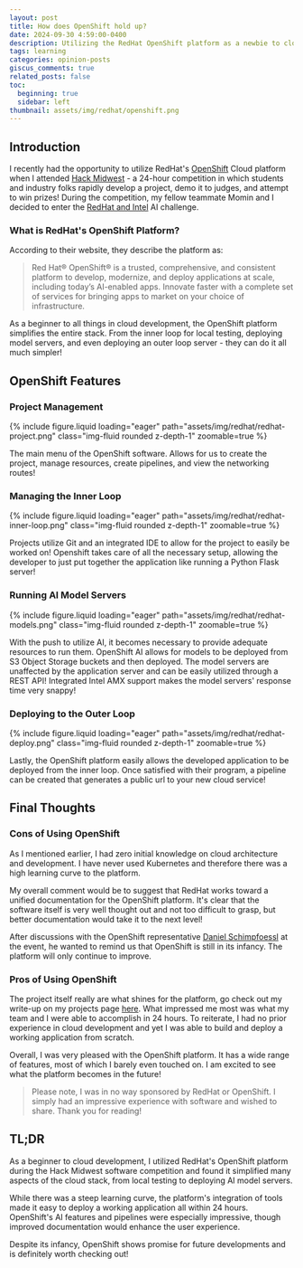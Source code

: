 ```yaml
---
layout: post
title: How does OpenShift hold up?
date: 2024-09-30 4:59:00-0400
description: Utilizing the RedHat OpenShift platform as a newbie to cloud development.
tags: learning
categories: opinion-posts
giscus_comments: true
related_posts: false
toc:
  beginning: true
  sidebar: left
thumbnail: assets/img/redhat/openshift.png
---
```


## Introduction

I recently had the opportunity to utilize RedHat's [OpenShift](https://www.redhat.com/en/technologies/cloud-computing/openshift) Cloud platform when I attended [Hack Midwest](https://hackmidwest.com/) - a 24-hour competition in which students and industry folks rapidly develop a project, demo it to judges, and attempt to win prizes! During the competition, my fellow teammate Momin and I decided to enter the [RedHat and Intel](https://hackmidwest.com/#prizes) AI challenge.

### What is RedHat's OpenShift Platform?

According to their website, they describe the platform as:
> Red Hat® OpenShift® is a trusted, comprehensive, and consistent platform to develop, modernize, and deploy applications at scale, including today’s AI-enabled apps. Innovate faster with a complete set of services for bringing apps to market on your choice of infrastructure.

As a beginner to all things in cloud development, the OpenShift platform simplifies the entire stack. From the inner loop for local testing, deploying model servers, and even deploying an outer loop server - they can do it all much simpler!

## OpenShift Features

### Project Management
{% include figure.liquid loading="eager" path="assets/img/redhat/redhat-project.png" class="img-fluid rounded z-depth-1" zoomable=true %}

The main menu of the OpenShift software. Allows for us to create the project, manage resources, create pipelines, and view the networking routes!

### Managing the Inner Loop
{% include figure.liquid loading="eager" path="assets/img/redhat/redhat-inner-loop.png" class="img-fluid rounded z-depth-1" zoomable=true %}

Projects utilize Git and an integrated IDE to allow for the project to easily be worked on! Openshift takes care of all the necessary setup, allowing the developer to just put together the application like running a Python Flask server!

### Running AI Model Servers
{% include figure.liquid loading="eager" path="assets/img/redhat/redhat-models.png" class="img-fluid rounded z-depth-1" zoomable=true %}

With the push to utilize AI, it becomes necessary to provide adequate resources to run them. OpenShift AI allows for models to be deployed from S3 Object Storage buckets and then deployed. The model servers are unaffected by the application server and can be easily utilized through a REST API! Integrated Intel AMX support makes the model servers' response time very snappy!

### Deploying to the Outer Loop
{% include figure.liquid loading="eager" path="assets/img/redhat/redhat-deploy.png" class="img-fluid rounded z-depth-1" zoomable=true %}

Lastly, the OpenShift platform easily allows the developed application to be deployed from the inner loop. Once satisfied with their program, a pipeline can be created that generates a public url to your new cloud service!

## Final Thoughts

### Cons of Using OpenShift
As I mentioned earlier, I had zero initial knowledge on cloud architecture and development. I have never used Kubernetes and therefore there was a high learning curve to the platform.

My overall comment would be to suggest that RedHat works toward a unified documentation for the OpenShift platform. It's clear that the software itself is very well thought out and not too difficult to grasp, but better documentation would take it to the next level!

After discussions with the OpenShift representative [Daniel Schimpfoessl](https://sessionize.com/schimpfoessl/) at the event, he wanted to remind us that OpenShift is still in its infancy. The platform will only continue to improve.

### Pros of Using OpenShift
The project itself really are what shines for the platform, go check out my write-up on my projects page [here](/projects). What impressed me most was what my team and I were able to accomplish in 24 hours. To reiterate, I had no prior experience in cloud development and yet I was able to build and deploy a working application from scratch.

Overall, I was very pleased with the OpenShift platform. It has a wide range of features, most of which I barely even touched on. I am excited to see what the platform becomes in the future!

> Please note, I was in no way sponsored by RedHat or OpenShift. I simply had an impressive experience with software and wished to share. Thank you for reading!

## TL;DR
As a beginner to cloud development, I utilized RedHat's OpenShift platform during the Hack Midwest software competition and found it simplified many aspects of the cloud stack, from local testing to deploying AI model servers. 

While there was a steep learning curve, the platform's integration of tools made it easy to deploy a working application all within 24 hours. OpenShift's AI features and pipelines were especially impressive, though improved documentation would enhance the user experience. 

Despite its infancy, OpenShift shows promise for future developments and is definitely worth checking out!